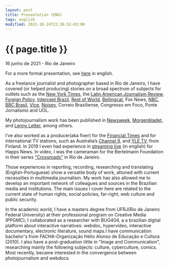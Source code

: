 ```yaml
---
layout: post
title: Presentation (ENG)
tags: english
modified: 2021-10-24T22:36:52-03:00
---
```


{{ page.title }}
================

<p class="meta">16 junho de 2021 - Rio de Janeiro </p>

For a more formal presentation, see [here](https://www.canva.com/design/DAEirDxfhvI/jU0mJEb9K7T1kUGF_XTE0Q/view?utm_content=DAEirDxfhvI&utm_campaign=designshare&utm_medium=link&utm_source=sharebutton) in english.

As a freelance journalist and photographer based in Rio de Janeiro, I have covered (or helped producing) stories on a broad spectrum of subjects for outlets such as  the [New York Times](https://www.nytimes.com/2021/10/19/world/americas/bolsonaro-covid-19-brazil.html), the [Latin American Journalism Review](https://latamjournalismreview.org/articles/why-so-serious-latin-american-journalists-explore-popular-video-sharing-app-tiktok-to-attract-young-readers/), [Foreign Policy](https://foreignpolicy.com/2020/10/29/how-brazil-was-ukrainized/), [Intercept Brazil](https://theintercept.com/2020/10/07/qanon-quatro-candidatos-a-vereador-mostram-como-conspiracao-invadiu-estas-eleicoes-municipais/), [Rest of World](https://web.archive.org/web/20200710083321/https://restofworld.org/2020/brazil-social-platforms-glorify-shooters/), [Bellingcat](https://web.archive.org/web/20210621135416/https://www.bellingcat.com/news/2019/11/07/dogolachan-and-the-ghost-of-massacres-past/), Fox News, [NBC](https://www.nbcnews.com/news/latino/brazil-covid-vaccines-worlds-deadliest-daily-record-misinformation-rcna527), [BBC Brasil](https://web.archive.org/save/https://www.bbc.com/portuguese/brasil-41543884), [Vice](https://web.archive.org/web/20210514042415/https://www.vice.com/pt/article/4xgben/paisagens-complexas), [Noisey](https://web.archive.org/web/20201211102131/https://www.vice.com/pt/article/ryv8qj/feira-sao-cristovao-happy-hour-fotos), Correio Braziliense, Congresso em Foco, Ponte Jornalismo and UOL. 

My photojournalism work has been published in [Newsweek](https://web.archive.org/web/20180825045755/https%3A%2F%2Fwww.newsweek.com%2F2016%2F11%2F18%2Fbrazil-black-power-girls-activism-marielle-franco-519400.html), [Morgenbladet](https://web.archive.org/web/20180825052112/https%3A%2F%2Fmorgenbladet.no%2F2016%2F07%2Foppror-i-alle-retninger), and [Lenny Letter](https://web.archive.org/web/20180825050348/https%3A%2F%2Fwww.lennyletter.com%2Fstory%2Ftombamento), among others.

I’ve also worked as a producer(aka fixer) for the [Financial Times](https://www.ft.com/content/6dfd75c9-579e-445c-82af-2e7c3cb16f9a) and for international TV stations, such as Australia’s [Channel 9](https://leocoelho-jor.github.io/2021/02/18/Channel9.html), and [YLE TV](https://leocoelho-jor.github.io/2021/02/18/tv-yle.html), from Finland. In 2019 I even had experience in [streaming live](https://twitter.com/HappsNews/status/1167159536647430144?s=20) (in english) for Happs News. In video, I was the cameraman for the Bertelmann Foundation in their series ["Crossroads"](https://leocoelho-jor.github.io/2021/02/18/tv-yle.html) in Rio de Janeiro.

Those experiences in reporting, recording, researching and translating (English-Portuguese) show a versatile body of work, attuned with current necessities in multimedia journalism. My work has also allowed me to develop an important network of colleagues and sources in the Brazilian media and institutions. The main issues I cover here are related to the current state of human rights, social policies, far-right, web culture and public security.

In the academic world, I have a masters degree from UFRJ(Rio de Janeiro Federal University) at their professional program on Creative Media (PPGMC); I collaborated as a researcher with BUG404, a a brazilian digital platform about interactive narratives: webdoc, hypervideo, interactive documentary, electronic literature, sound maps.I have communication bachelor's from FACHA-Organização Hélio Alonso de Educação e Cultura (2010). I also have a post-graduation tittle  in "Image and Communication", researching  mainly  the following subjects: culture, cyberculture, comics. Most recently, became interested in the convergence between photojournalism and webdocs.
